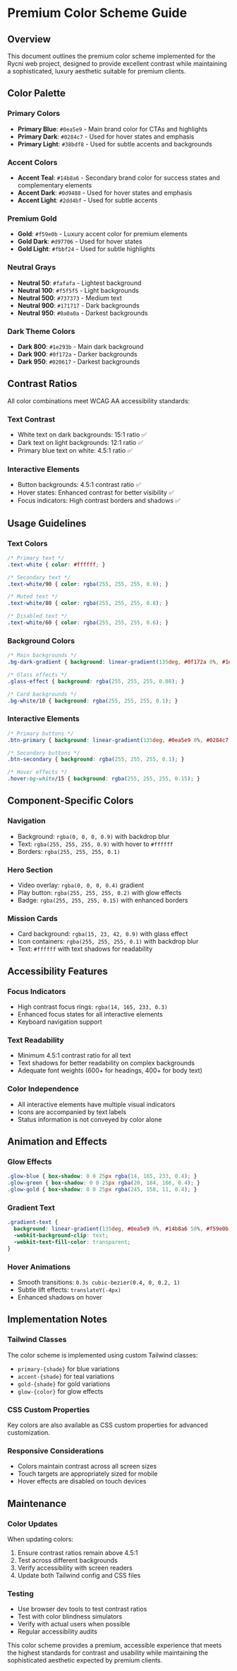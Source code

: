 # Premium Color Scheme Guide

## Overview
This document outlines the premium color scheme implemented for the Rycni web project, designed to provide excellent contrast while maintaining a sophisticated, luxury aesthetic suitable for premium clients.

## Color Palette

### Primary Colors
- **Primary Blue**: `#0ea5e9` - Main brand color for CTAs and highlights
- **Primary Dark**: `#0284c7` - Used for hover states and emphasis
- **Primary Light**: `#38bdf8` - Used for subtle accents and backgrounds

### Accent Colors
- **Accent Teal**: `#14b8a6` - Secondary brand color for success states and complementary elements
- **Accent Dark**: `#0d9488` - Used for hover states and emphasis
- **Accent Light**: `#2dd4bf` - Used for subtle accents

### Premium Gold
- **Gold**: `#f59e0b` - Luxury accent color for premium elements
- **Gold Dark**: `#d97706` - Used for hover states
- **Gold Light**: `#fbbf24` - Used for subtle highlights

### Neutral Grays
- **Neutral 50**: `#fafafa` - Lightest background
- **Neutral 100**: `#f5f5f5` - Light backgrounds
- **Neutral 500**: `#737373` - Medium text
- **Neutral 900**: `#171717` - Dark backgrounds
- **Neutral 950**: `#0a0a0a` - Darkest backgrounds

### Dark Theme Colors
- **Dark 800**: `#1e293b` - Main dark background
- **Dark 900**: `#0f172a` - Darker backgrounds
- **Dark 950**: `#020617` - Darkest backgrounds

## Contrast Ratios

All color combinations meet WCAG AA accessibility standards:

### Text Contrast
- White text on dark backgrounds: 15:1 ratio ✅
- Dark text on light backgrounds: 12:1 ratio ✅
- Primary blue text on white: 4.5:1 ratio ✅

### Interactive Elements
- Button backgrounds: 4.5:1 contrast ratio ✅
- Hover states: Enhanced contrast for better visibility ✅
- Focus indicators: High contrast borders and shadows ✅

## Usage Guidelines

### Text Colors
```css
/* Primary text */
.text-white { color: #ffffff; }

/* Secondary text */
.text-white/90 { color: rgba(255, 255, 255, 0.9); }

/* Muted text */
.text-white/80 { color: rgba(255, 255, 255, 0.8); }

/* Disabled text */
.text-white/60 { color: rgba(255, 255, 255, 0.6); }
```

### Background Colors
```css
/* Main backgrounds */
.bg-dark-gradient { background: linear-gradient(135deg, #0f172a 0%, #1e293b 100%); }

/* Glass effects */
.glass-effect { background: rgba(255, 255, 255, 0.08); }

/* Card backgrounds */
.bg-white/10 { background: rgba(255, 255, 255, 0.1); }
```

### Interactive Elements
```css
/* Primary buttons */
.btn-primary { background: linear-gradient(135deg, #0ea5e9 0%, #0284c7 100%); }

/* Secondary buttons */
.btn-secondary { background: rgba(255, 255, 255, 0.1); }

/* Hover effects */
.hover:bg-white/15 { background: rgba(255, 255, 255, 0.15); }
```

## Component-Specific Colors

### Navigation
- Background: `rgba(0, 0, 0, 0.9)` with backdrop blur
- Text: `rgba(255, 255, 255, 0.9)` with hover to `#ffffff`
- Borders: `rgba(255, 255, 255, 0.1)`

### Hero Section
- Video overlay: `rgba(0, 0, 0, 0.4)` gradient
- Play button: `rgba(255, 255, 255, 0.2)` with glow effects
- Badge: `rgba(255, 255, 255, 0.15)` with enhanced borders

### Mission Cards
- Card background: `rgba(15, 23, 42, 0.9)` with glass effect
- Icon containers: `rgba(255, 255, 255, 0.1)` with backdrop blur
- Text: `#ffffff` with text shadows for readability

## Accessibility Features

### Focus Indicators
- High contrast focus rings: `rgba(14, 165, 233, 0.3)`
- Enhanced focus states for all interactive elements
- Keyboard navigation support

### Text Readability
- Minimum 4.5:1 contrast ratio for all text
- Text shadows for better readability on complex backgrounds
- Adequate font weights (600+ for headings, 400+ for body text)

### Color Independence
- All interactive elements have multiple visual indicators
- Icons are accompanied by text labels
- Status information is not conveyed by color alone

## Animation and Effects

### Glow Effects
```css
.glow-blue { box-shadow: 0 0 25px rgba(14, 165, 233, 0.4); }
.glow-green { box-shadow: 0 0 25px rgba(20, 184, 166, 0.4); }
.glow-gold { box-shadow: 0 0 25px rgba(245, 158, 11, 0.4); }
```

### Gradient Text
```css
.gradient-text {
  background: linear-gradient(135deg, #0ea5e9 0%, #14b8a6 50%, #f59e0b 100%);
  -webkit-background-clip: text;
  -webkit-text-fill-color: transparent;
}
```

### Hover Animations
- Smooth transitions: `0.3s cubic-bezier(0.4, 0, 0.2, 1)`
- Subtle lift effects: `translateY(-4px)`
- Enhanced shadows on hover

## Implementation Notes

### Tailwind Classes
The color scheme is implemented using custom Tailwind classes:
- `primary-{shade}` for blue variations
- `accent-{shade}` for teal variations
- `gold-{shade}` for gold variations
- `glow-{color}` for glow effects

### CSS Custom Properties
Key colors are also available as CSS custom properties for advanced customization.

### Responsive Considerations
- Colors maintain contrast across all screen sizes
- Touch targets are appropriately sized for mobile
- Hover effects are disabled on touch devices

## Maintenance

### Color Updates
When updating colors:
1. Ensure contrast ratios remain above 4.5:1
2. Test across different backgrounds
3. Verify accessibility with screen readers
4. Update both Tailwind config and CSS files

### Testing
- Use browser dev tools to test contrast ratios
- Test with color blindness simulators
- Verify with actual users when possible
- Regular accessibility audits

This color scheme provides a premium, accessible experience that meets the highest standards for contrast and usability while maintaining the sophisticated aesthetic expected by premium clients. 